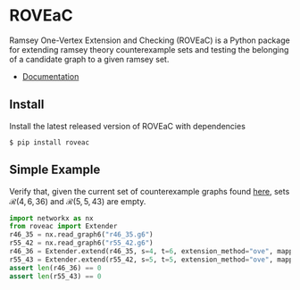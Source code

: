 # ROVEaC

Ramsey One-Vertex Extension and Checking (ROVEaC) is a Python package for extending ramsey theory counterexample sets and testing the belonging of a candidate graph to a given ramsey set.
- [Documentation](https://ramsey-ove-and-check.readthedocs.io/en/latest/)
<!-- - [Source](https://github.com/aLehav/ramsey-ove-and-check/) -->
<!-- - [Package](https://pypi.org/project/roveac/) -->
<!-- - [Related Preprint](https://arxiv.org/abs/2411.04267) -->
  
## Install
Install the latest released version of ROVEaC with dependencies
```shell
$ pip install roveac
```
## Simple Example
Verify that, given the current set of counterexample graphs found [here](https://users.cecs.anu.edu.au/~bdm/data/ramsey.html), sets $\mathcal{R}(4,6,36)$ and $\mathcal{R}(5,5,43)$ are empty.
```python
import networkx as nx
from roveac import Extender
r46_35 = nx.read_graph6("r46_35.g6")
r55_42 = nx.read_graph6("r55_42.g6")
r46_36 = Extender.extend(r46_35, s=4, t=6, extension_method="ove", mapping_constructor_method="triangle", hash_method="triangle", check_method="subgraph_st", generate_key_method="triangle")
r55_43 = Extender.extend(r55_42, s=5, t=5, extension_method="ove", mapping_constructor_method="triangle", hash_method="triangle", check_method="subgraph_st", generate_key_method="triangle")
assert len(r46_36) == 0
assert len(r55_43) == 0
```

<!-- ## Notes
Repository and documentation solely maintained by Adam M. Lehavi -->